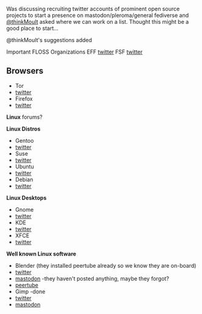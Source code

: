 Was discussing recruiting twitter accounts of prominent open source projects to start a presence on mastodon/pleroma/general fediverse and [@thinkMoult](https://mastodon.social/@thinkMoult/100264994794994146) asked where we can work on a list. Thought this might be a good place to start...

@thinkMoult's suggestions added 

Important FLOSS Organizations 
EFF
[twitter](https://twitter.com/eff)
FSF
[twitter](https://twitter.com/fsf)

## Browsers
* Tor
* [twitter](https://twitter.com/torproject)
* Firefox
* [twitter]()

**Linux** forums?

**Linux Distros**
* Gentoo
* [twitter](https://twitter.com/gentoo)
* Suse
* [twitter](https://twitter.com/SUSE)
* Ubuntu
* [twitter](https://twitter.com/ubuntu)
* Debian
* [twitter](https://twitter.com/debian)

**Linux Desktops**
* Gnome
* [twitter](https://twitter.com/gnome)
* KDE
* [twitter](https://twitter.com/kdecommunity)
* XFCE
* [twitter](https://twitter.com/xfceofficial)

**Well known Linux software**
* Blender (they installed peertube already so we know they are on-board)
* [twitter](https://twitter.com/blender_org)
* [mastodon](https://mastodon.social/@Blender) -they haven't posted anything, maybe they forgot?
* [peertube](https://video.blender.org/)
* Gimp -done
* [twitter](https://twitter.com/GIMP_Official)
* [mastodon](https://mastodon.at/@GIMP)